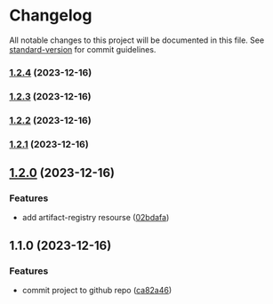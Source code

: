 # Changelog

All notable changes to this project will be documented in this file. See [standard-version](https://github.com/conventional-changelog/standard-version) for commit guidelines.

### [1.2.4](https://github.com/danielsidauruk/serverless-cloud-run/compare/v1.2.4...v1.2.5) (2023-12-16)

### [1.2.3](https://github.com/danielsidauruk/serverless-cloud-run/compare/v1.2.3...v1.2.4) (2023-12-16)

### [1.2.2](https://github.com/danielsidauruk/serverless-cloud-run/compare/v1.2.1...v1.2.2) (2023-12-16)

### [1.2.1](https://github.com/danielsidauruk/serverless-cloud-run/compare/v1.2.0...v1.2.1) (2023-12-16)

## [1.2.0](https://github.com/danielsidauruk/serverless-cloud-run/compare/v1.1.0...v1.2.0) (2023-12-16)


### Features

* add artifact-registry resourse ([02bdafa](https://github.com/danielsidauruk/serverless-cloud-run/commit/02bdafaf69b39d978b3bd54739ea837130f1821d))

## 1.1.0 (2023-12-16)


### Features

* commit project to github repo ([ca82a46](https://github.com/danielsidauruk/serverless-cloud-run/commit/ca82a46815e935acc4af299cccab6866ec0147b2))
